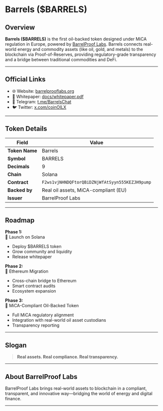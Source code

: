 # Barrels ($BARRELS)

## Overview

**Barrels ($BARRELS)** is the first oil-backed token designed under MiCA regulation in Europe, powered by [BarrelProof Labs](https://barrelprooflabs.org). Barrels connects real-world energy and commodity assets (like oil, gold, and metals) to the blockchain via Proof-of-Reserves, providing regulatory-grade transparency and a bridge between traditional commodities and DeFi.

---

## Official Links

- 🌐 Website: [barrelprooflabs.org](https://barrelprooflabs.org)
- 📄 Whitepaper: [docs/whitepaper.pdf](docs/whitepaper.pdf)
- 💬 Telegram: [t.me/BarrelsChat](https://t.me/Barrelprooflabs)
- 🐦 Twitter: [x.com/coinOILX](https://x.com/getappai)

---

## Token Details

| Field            | Value                  |
|------------------|------------------------|
| **Token Name**   | Barrels                |
| **Symbol**       | BARRELS                |
| **Decimals**     | 9                      |
| **Chain**        | Solana                 |
| **Contract**     | `F2ws1vjNHNDQFtorQBiDZNjWfAtSyyn555KEZJH9pump`     |
| **Backed by**    | Real oil assets, MiCA-compliant (EU) |
| **Issuer**       | BarrelProof Labs       |

---

## Roadmap

**Phase 1:**  
🚀 Launch on Solana  
- Deploy $BARRELS token  
- Grow community and liquidity  
- Release whitepaper

**Phase 2:**  
🔗 Ethereum Migration  
- Cross-chain bridge to Ethereum  
- Smart contract audits  
- Ecosystem expansion

**Phase 3:**  
🏦 MiCA-Compliant Oil-Backed Token  
- Full MiCA regulatory alignment  
- Integration with real-world oil asset custodians  
- Transparency reporting

---

## Slogan

> **Real assets. Real compliance. Real transparency.**

---

## About BarrelProof Labs

BarrelProof Labs brings real-world assets to blockchain in a compliant, transparent, and innovative way—bridging the world of energy and digital finance.

---
